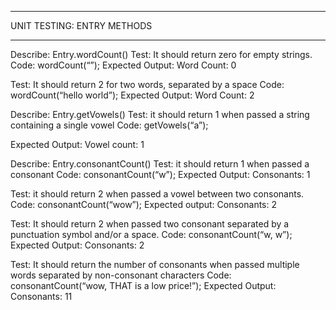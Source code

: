 


******
UNIT TESTING: ENTRY METHODS
******

Describe: Entry.wordCount()
Test: It should return zero for empty strings.
Code: wordCount(“”);
Expected Output: 
Word Count: 0

Test: It should return 2 for two words, separated by a space
Code: wordCount(“hello world”);
Expected Output:
Word Count: 2


Describe: Entry.getVowels()
Test: it should return 1 when passed a string containing a single vowel
Code:
getVowels(“a”);

Expected Output:
Vowel count: 1

Describe: Entry.consonantCount()
Test: it should return 1 when passed a consonant
Code: 
consonantCount(“w”);
Expected Output: 
Consonants: 1

Test: it should return 2 when passed a vowel between two consonants.
Code:
consonantCount(“wow”);
Expected output:
Consonants: 2


Test: It should return 2 when passed two consonant separated by a punctuation symbol and/or a space.
Code:
consonantCount(“w, w”);
Expected Output:
Consonants: 2

Test: It should return the number of consonants  when passed multiple words separated by non-consonant characters
Code:
consonantCount(“wow, THAT is a low price!”);
Expected Output:
Consonants: 11
